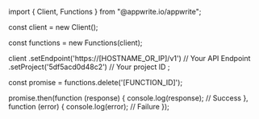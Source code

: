 import { Client, Functions } from "@appwrite.io/appwrite";

const client = new Client();

const functions = new Functions(client);

client
    .setEndpoint('https://[HOSTNAME_OR_IP]/v1') // Your API Endpoint
    .setProject('5df5acd0d48c2') // Your project ID
;

const promise = functions.delete('[FUNCTION_ID]');

promise.then(function (response) {
    console.log(response); // Success
}, function (error) {
    console.log(error); // Failure
});